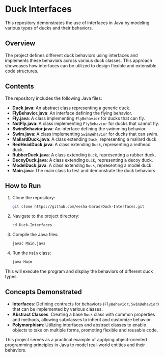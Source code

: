 # Duck Interfaces

This repository demonstrates the use of interfaces in Java by modeling various types of ducks and their behaviors.

## Overview

The project defines different duck behaviors using interfaces and implements these behaviors across various duck classes. This approach showcases how interfaces can be utilized to design flexible and extensible code structures.

## Contents

The repository includes the following Java files:

- **Duck.java**: An abstract class representing a generic duck.
- **FlyBehavior.java**: An interface defining the flying behavior.
- **Fly.java**: A class implementing `FlyBehavior` for ducks that can fly.
- **NotFly.java**: A class implementing `FlyBehavior` for ducks that cannot fly.
- **SwimBehavior.java**: An interface defining the swimming behavior.
- **Swim.java**: A class implementing `SwimBehavior` for ducks that can swim.
- **MallardDuck.java**: A class extending `Duck`, representing a mallard duck.
- **RedHeadDuck.java**: A class extending `Duck`, representing a redhead duck.
- **RubberDuck.java**: A class extending `Duck`, representing a rubber duck.
- **DecoyDuck.java**: A class extending `Duck`, representing a decoy duck.
- **ModelDuck.java**: A class extending `Duck`, representing a model duck.
- **Main.java**: The main class to test and demonstrate the duck behaviors.

## How to Run

1. Clone the repository:

   ```bash
   git clone https://github.com/eesha-barad/Duck-Interfaces.git
   ```

2. Navigate to the project directory:

   ```bash
   cd Duck-Interfaces
   ```

3. Compile the Java files:

   ```bash
   javac Main.java
   ```

4. Run the `Main` class:

   ```bash
   java Main
   ```

This will execute the program and display the behaviors of different duck types.

## Concepts Demonstrated

- **Interfaces**: Defining contracts for behaviors (`FlyBehavior`, `SwimBehavior`) that can be implemented by various classes.
- **Abstract Classes**: Creating a base `Duck` class with common properties and methods, allowing subclasses to inherit and customize behavior.
- **Polymorphism**: Utilizing interfaces and abstract classes to enable objects to take on multiple forms, promoting flexible and reusable code.

This project serves as a practical example of applying object-oriented programming principles in Java to model real-world entities and their behaviors.

